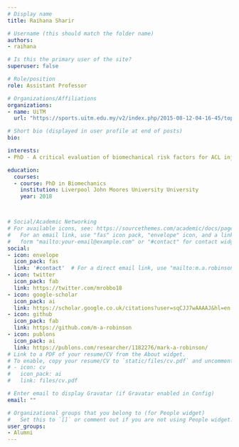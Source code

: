 ```yaml
---
# Display name
title: Raihana Sharir

# Username (this should match the folder name)
authors:
- raihana

# Is this the primary user of the site?
superuser: false

# Role/position
role: Assistant Professor

# Organizations/Affiliations
organizations:
- name: UiTM
  url: "https://sports.uitm.edu.my/v2/index.php/2015-08-12-04-16-45/top-management/31-ym-raja-mohammed-firhad-raja-azidin-dr"

# Short bio (displayed in user profile at end of posts)
bio:

interests:
- PhD - A critical evaluation of biomechanical risk factors for ACL injuries during dynamic activities

education:
  courses:
  - course: PhD in Biomechanics
    institution: Liverpool John Moores University University
    year: 2018



# Social/Academic Networking
# For available icons, see: https://sourcethemes.com/academic/docs/page-builder/#icons
#   For an email link, use "fas" icon pack, "envelope" icon, and a link in the
#   form "mailto:your-email@example.com" or "#contact" for contact widget.
social:
- icon: envelope
  icon_pack: fas
  link: '#contact'  # For a direct email link, use "mailto:m.a.robinson@ljmu.ac.uk.
- icon: twitter
  icon_pack: fab
  link: https://twitter.com/mrobbo18
- icon: google-scholar
  icon_pack: ai
  link: https://scholar.google.co.uk/citations?user=sqCJJ7wAAAAJ&hl=en
- icon: github
  icon_pack: fab
  link: https://github.com/m-a-robinson
- icon: publons
  icon_pack: ai
  link: https://publons.com/researcher/1182276/mark-a-robinson/
# Link to a PDF of your resume/CV from the About widget.
# To enable, copy your resume/CV to `static/files/cv.pdf` and uncomment the lines below.
# - icon: cv
#   icon_pack: ai
#   link: files/cv.pdf

# Enter email to display Gravatar (if Gravatar enabled in Config)
email: ""

# Organizational groups that you belong to (for People widget)
#   Set this to `[]` or comment out if you are not using People widget.
user_groups:
- Alumni
---
```

